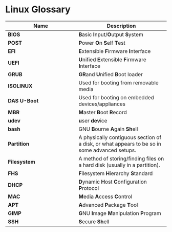 # Linux Glossary

<table data-full-width="false"><thead><tr><th width="205">Name</th><th>Description</th></tr></thead><tbody><tr><td><strong>BIOS</strong></td><td><strong>B</strong>asic <strong>I</strong>nput/<strong>O</strong>utput <strong>S</strong>ystem</td></tr><tr><td><strong>POST</strong></td><td><strong>P</strong>ower <strong>O</strong>n <strong>S</strong>elf <strong>T</strong>est</td></tr><tr><td><strong>EFI</strong></td><td><strong>E</strong>xtensible <strong>F</strong>irmware <strong>I</strong>nterface</td></tr><tr><td><strong>UEFI</strong></td><td><strong>U</strong>nified <strong>E</strong>xtensible <strong>F</strong>irmware <strong>I</strong>nterface</td></tr><tr><td><strong>GRUB</strong></td><td><strong>GR</strong>and <strong>U</strong>nified <strong>B</strong>oot loader</td></tr><tr><td><strong>ISOLINUX</strong></td><td>Used for booting from removable media</td></tr><tr><td><strong>DAS U-Boot</strong></td><td>Used for booting on embedded devices/appliances</td></tr><tr><td><strong>MBR</strong></td><td><strong>M</strong>aster <strong>B</strong>oot <strong>R</strong>ecord</td></tr><tr><td><strong>udev</strong></td><td><strong>u</strong>ser <strong>dev</strong>ice</td></tr><tr><td><strong>bash</strong></td><td>GNU <strong>B</strong>ourne <strong>A</strong>gain <strong>Sh</strong>ell</td></tr><tr><td><strong>Partition</strong></td><td>A physically contiguous section of a disk, or what appears to be so in some advanced setups.</td></tr><tr><td><strong>Filesystem</strong></td><td>A method of storing/finding files on a hard disk (usually in a partition). </td></tr><tr><td><strong>FHS</strong></td><td><strong>F</strong>ilesystem <strong>H</strong>ierarchy <strong>S</strong>tandard</td></tr><tr><td><strong>DHCP</strong></td><td><strong>D</strong>ynamic <strong>H</strong>ost <strong>C</strong>onfiguration <strong>P</strong>rotocol</td></tr><tr><td><strong>MAC</strong></td><td><strong>M</strong>edia <strong>A</strong>ccess <strong>C</strong>ontrol</td></tr><tr><td><strong>APT</strong></td><td><strong>A</strong>dvanced <strong>P</strong>ackage <strong>T</strong>ool</td></tr><tr><td><strong>GIMP</strong></td><td><strong>G</strong>NU <strong>I</strong>mage <strong>M</strong>anipulation <strong>P</strong>rogram</td></tr><tr><td><strong>SSH</strong></td><td><strong>S</strong>ecure <strong>Sh</strong>ell</td></tr></tbody></table>
